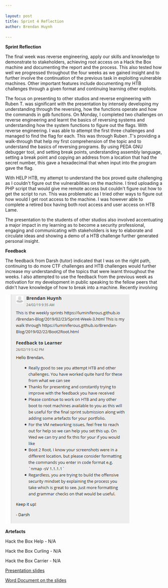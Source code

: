 ```yaml
---

layout: post
title: Sprint 4 Reflection 
author: Brendan Huynh

---
```


**Sprint Reflection**

The final week was reverse engineering, apply our skills and knowledge to demonstrate to stakeholders, achieving root access on a Hack the Box machine and documenting the report and the process. This also tested how well we progressed throughout the four weeks as we gained insight and to further involve the continuation of the previous task in exploiting vulnerable machines. Other important features include documenting my HTB challenges through a given format and continuing learning other exploits.

The focus on presenting to other studios and reverse engineering with Ruben T. was significant with the presentation by intensely developing my understanding through the reversing, how the functions operate and how the commands in gdb functions.
On Monday, I completed two challenges on reverse engineering and learnt the basics of reversing systems and understanding how the system functions to figure out the flags. With reverse engineering. I was able to attempt the first three challenges and managed to find the flag for each. This was through Ruben .T's providing a walk-through that help my first comprehension of the topic and to understand the basics of reversing programs. By using PEDA GNU debugger tool, and setting break points, understanding assembly language, setting a break point and copying an address from a location that had the secret number, this gave a hexadecimal that when input into the program gave the flag. 

With HELP HTB, my attempt to understand the box proved quite challenging as I couldn't figure out the vulnerabilities on the machine. I tired uploading a PHP script that would give me remote access but couldn't figure out how to get the script to run. This was problematic as I tried other ways to figure out how would I get root access to the machine. I was however able to complete a retired box having both root access and user access on HTB Lame.

The presentation to the students of other studios also involved accentuating a major impact in my learning as to become a security professional, engaging and communicating with stakeholders is key to elaborate and circulate ideas and showing a demo of a HTB challenge further generated personal insight.


**Feedback** 

The feedback from Darsh (tutor) indicated that I was on the right path, continuing to do more CTF challenges and HTB challenges would further increase my understanding of the topics that were learnt throughout the weeks. I also attempted to use the feedback from the previous week as motivation for my development in public speaking to the fellow peers that didn't have knowledge of how to break into a machine. Recently involving 


![](https://github.com/luminiferous/Brendan-Blog/blob/master/_site/assets/img/feedback.PNG)

**Artefacts**

Hack the Box Help - N/A 

Hack the Box Curling - N/A 

Hack the Box Carrier - N/A

 [Presentation slides](https://drive.google.com/open?id=1sfZNZsLgQOGhW8FMu483_e9O0ge2O9BubyMK0KF6hjg)
 
[Word Document on the slides](https://drive.google.com/open?id=1hf7kde11NahWPmzVi7FfcQhzxwxPrewue3rix4YOtQw)



